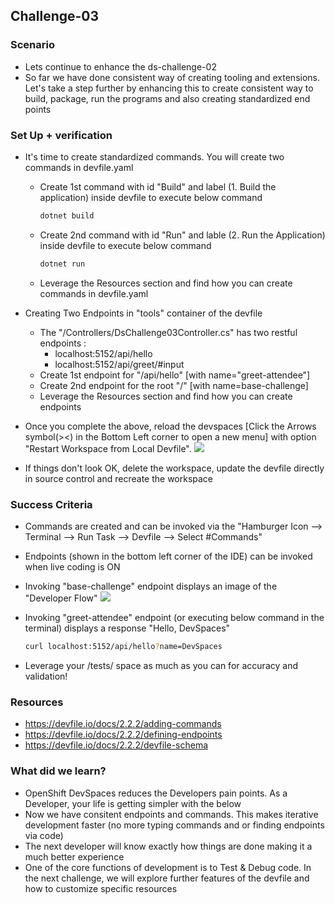 ## Challenge-03

### Scenario
* Lets continue to enhance the ds-challenge-02
* So far we have done consistent way of creating tooling and extensions. Let's take a step further by enhancing this to create consistent way to build, package, run the programs and also creating standardized end points

### Set Up + verification
* It's time to create standardized commands. You will create two commands in devfile.yaml
    * Create 1st command with id "Build" and label (1. Build the application) inside devfile to execute below command
      ```bash
      dotnet build
      ```
    * Create 2nd command with id "Run" and lable (2. Run the Application) inside devfile to execute below command
      ```bash
      dotnet run
      ```
    * Leverage the Resources section and find how you can create commands in devfile.yaml
* Creating Two Endpoints in "tools" container of the devfile
    * The "/Controllers/DsChallenge03Controller.cs" has two restful endpoints :         
        * localhost:5152/api/hello
        * localhost:5152/api/greet/#input
    * Create 1st endpoint for "/api/hello" [with name="greet-attendee"]
    * Create 2nd endpoint for the root "/" [with name=base-challenge]
    * Leverage the Resources section and find how you can create endpoints
* Once you complete the above, reload the devspaces [Click the Arrows symbol(><) in the Bottom Left corner to open a new menu] with option "Restart Workspace from Local Devfile".
![ ](docs/images/challenge03.reload.jpg)

* If things don't look OK, delete the workspace, update the devfile directly in source control and recreate the workspace


### Success Criteria
* Commands are created and can be invoked via the "Hamburger Icon --> Terminal --> Run Task --> Devfile --> Select #Commands"
* Endpoints (shown in the bottom left corner of the IDE) can be invoked when live coding is ON
* Invoking "base-challenge" endpoint displays an image of the "Developer Flow"
![ ](docs/images/challenge03.endpoint.jpg)

* Invoking "greet-attendee" endpoint (or executing below command in the terminal) displays a response "Hello, DevSpaces"
    ```bash
    curl localhost:5152/api/hello?name=DevSpaces
    ```
* Leverage your /tests/ space as much as you can for accuracy and validation!

### Resources
* https://devfile.io/docs/2.2.2/adding-commands
* https://devfile.io/docs/2.2.2/defining-endpoints
* https://devfile.io/docs/2.2.2/devfile-schema

### What did we learn?
* OpenShift DevSpaces reduces the Developers pain points. As a Developer, your life is getting simpler with the below
* Now we have consitent endpoints and commands. This makes iterative development faster (no more typing commands and or finding endpoints via code)
* The next developer will know exactly how things are done making it a much better experience
* One of the core functions of development is to Test & Debug code. In the next challenge, we will explore further features of the devfile and how to customize specific resources

